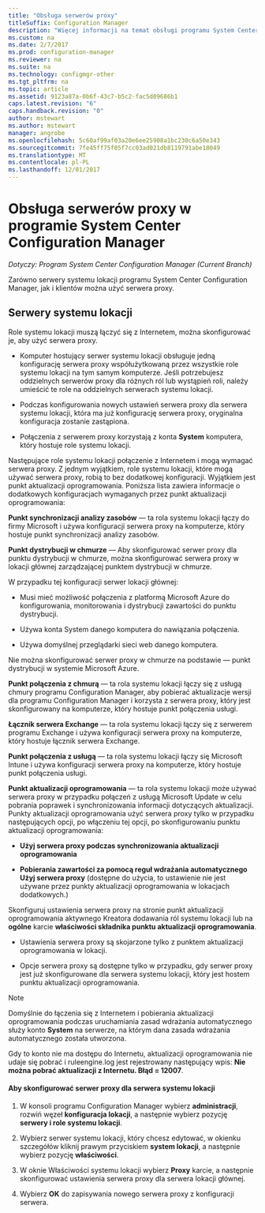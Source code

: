 ```yaml
---
title: "Obsługa serwerów proxy"
titleSuffix: Configuration Manager
description: "Więcej informacji na temat obsługi programu System Center Configuration Manager dla serwerów proxy, korzystających z serwerami systemu lokacji i klientów."
ms.custom: na
ms.date: 2/7/2017
ms.prod: configuration-manager
ms.reviewer: na
ms.suite: na
ms.technology: configmgr-other
ms.tgt_pltfrm: na
ms.topic: article
ms.assetid: 9123a87a-0b6f-43c7-b5c2-fac5d09686b1
caps.latest.revision: "6"
caps.handback.revision: "0"
author: mstewart
ms.author: mstewart
manager: angrobe
ms.openlocfilehash: 5c60af99af03a20e6ee25908a1bc230c6a50e343
ms.sourcegitcommit: 7fe45ff75f05f7cc03ad021db8119791abe18049
ms.translationtype: MT
ms.contentlocale: pl-PL
ms.lasthandoff: 12/01/2017
---
```

# <a name="proxy-server-support-in-system-center-configuration-manager"></a>Obsługa serwerów proxy w programie System Center Configuration Manager

*Dotyczy: Program System Center Configuration Manager (Current Branch)*

Zarówno serwery systemu lokacji programu System Center Configuration Manager, jak i klientów można użyć serwera proxy.  

## <a name="site-system-servers"></a>Serwery systemu lokacji  
Role systemu lokacji muszą łączyć się z Internetem, można skonfigurować je, aby użyć serwera proxy.  

-   Komputer hostujący serwer systemu lokacji obsługuje jedną konfigurację serwera proxy współużytkowaną przez wszystkie role systemu lokacji na tym samym komputerze. Jeśli potrzebujesz oddzielnych serwerów proxy dla różnych ról lub wystąpień roli, należy umieścić te role na oddzielnych serwerach systemu lokacji.  

-   Podczas konfigurowania nowych ustawień serwera proxy dla serwera systemu lokacji, która ma już konfigurację serwera proxy, oryginalna konfiguracja zostanie zastąpiona.  

-   Połączenia z serwerem proxy korzystają z konta **System** komputera, który hostuje role systemu lokacji.  

Następujące role systemu lokacji połączenie z Internetem i mogą wymagać serwera proxy.  Z jednym wyjątkiem, role systemu lokacji, które mogą używać serwera proxy, robią to bez dodatkowej konfiguracji. Wyjątkiem jest punkt aktualizacji oprogramowania. Poniższa lista zawiera informacje o dodatkowych konfiguracjach wymaganych przez punkt aktualizacji oprogramowania:  

**Punkt synchronizacji analizy zasobów** — ta rola systemu lokacji łączy do firmy Microsoft i używa konfiguracji serwera proxy na komputerze, który hostuje punkt synchronizacji analizy zasobów.  

**Punkt dystrybucji w chmurze** — Aby skonfigurować serwer proxy dla punktu dystrybucji w chmurze, można skonfigurować serwera proxy w lokacji głównej zarządzającej punktem dystrybucji w chmurze.  

W przypadku tej konfiguracji serwer lokacji głównej:  

-   Musi mieć możliwość połączenia z platformą Microsoft Azure do konfigurowania, monitorowania i dystrybucji zawartości do punktu dystrybucji.  

-   Używa konta System danego komputera do nawiązania połączenia.  

-   Używa domyślnej przeglądarki sieci web danego komputera.  

Nie można skonfigurować serwer proxy w chmurze na podstawie — punkt dystrybucji w systemie Microsoft Azure.  

**Punkt połączenia z chmurą** — ta rola systemu lokacji łączy się z usługą chmury programu Configuration Manager, aby pobierać aktualizacje wersji dla programu Configuration Manager i korzysta z serwera proxy, który jest skonfigurowany na komputerze, który hostuje punkt połączenia usługi.  

**Łącznik serwera Exchange** — ta rola systemu lokacji łączy się z serwerem programu Exchange i używa konfiguracji serwera proxy na komputerze, który hostuje łącznik serwera Exchange.  

**Punkt połączenia z usługą** — ta rola systemu lokacji łączy się Microsoft Intune i używa konfiguracji serwera proxy na komputerze, który hostuje punkt połączenia usługi.  

**Punkt aktualizacji oprogramowania** — ta rola systemu lokacji może używać serwera proxy w przypadku połączeń z usługą Microsoft Update w celu pobrania poprawek i synchronizowania informacji dotyczących aktualizacji. Punkty aktualizacji oprogramowania użyć serwera proxy tylko w przypadku następujących opcji, po włączeniu tej opcji, po skonfigurowaniu punktu aktualizacji oprogramowania:  

-   **Użyj serwera proxy podczas synchronizowania aktualizacji oprogramowania**  

-   **Pobierania zawartości za pomocą reguł wdrażania automatycznego Użyj serwera proxy** (dostępne do użycia, to ustawienie nie jest używane przez punkty aktualizacji oprogramowania w lokacjach dodatkowych.)  

Skonfiguruj ustawienia serwera proxy na stronie punkt aktualizacji oprogramowania aktywnego Kreatora dodawania ról systemu lokacji lub na **ogólne** karcie **właściwości składnika punktu aktualizacji oprogramowania**.  

-   Ustawienia serwera proxy są skojarzone tylko z punktem aktualizacji oprogramowania w lokacji.  

-   Opcje serwera proxy są dostępne tylko w przypadku, gdy serwer proxy jest już skonfigurowane dla serwera systemu lokacji, który jest hostem punktu aktualizacji oprogramowania.  

> [!NOTE]  
>  Domyślnie do łączenia się z Internetem i pobierania aktualizacji oprogramowania podczas uruchamiania zasad wdrażania automatycznego służy konto **System** na serwerze, na którym dana zasada wdrażania automatycznego została utworzona.  
>   
>  Gdy to konto nie ma dostępu do Internetu, aktualizacji oprogramowania nie udaje się pobrać i ruleengine.log jest rejestrowany następujący wpis: **Nie można pobrać aktualizacji z Internetu. Błąd = 12007**.  

#### <a name="to-set-up-the-proxy-server-for-a-site-system-server"></a>Aby skonfigurować serwer proxy dla serwera systemu lokacji  

1.  W konsoli programu Configuration Manager wybierz **administracji**, rozwiń węzeł **konfiguracja lokacji**, a następnie wybierz pozycję **serwery i role systemu lokacji**.  

2.  Wybierz serwer systemu lokacji, który chcesz edytować, w okienku szczegółów kliknij prawym przyciskiem **system lokacji**, a następnie wybierz pozycję **właściwości**.  

3.  W oknie Właściwości systemu lokacji wybierz **Proxy** karcie, a następnie skonfigurować ustawienia serwera proxy dla serwera lokacji głównej.  

4.  Wybierz **OK** do zapisywania nowego serwera proxy z konfiguracji serwera.  
